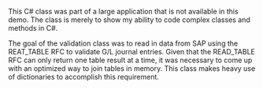 This C# class was part of a large application that is not available in this demo. The class is merely to show my ability to code complex classes and methods in C#.

The goal of the validation class was to read in data from SAP using the REAT_TABLE RFC to validate G/L journal entries.
Given that the READ_TABLE RFC can only return one table result at a time, it was necessary to come up with an optimized way to join tables in memory.
This class makes heavy use of dictionaries to accomplish this requirement.
